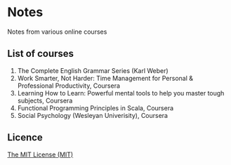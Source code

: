 # Notes
Notes from various online courses

## List of courses

1. The Complete English Grammar Series (Karl Weber)
2. Work Smarter, Not Harder: Time Management for Personal & Professional Productivity, Coursera
3. Learning How to Learn: Powerful mental tools to help you master tough subjects, Coursera
4. Functional Programming Principles in Scala, Coursera
5. Social Psychology (Wesleyan Univerisity), Coursera

## Licence
[The MIT License (MIT)](LICENSE)
